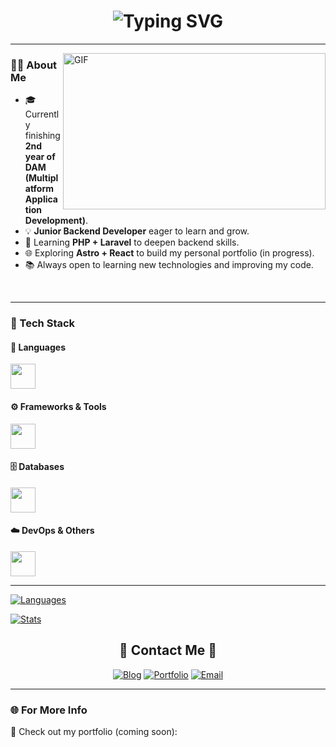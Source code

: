 <!-- Header con efecto de escritura -->
<h1 align="center">
  <img src="https://readme-typing-svg.herokuapp.com?font=Fira+Code&size=28&duration=2800&pause=1000&color=786FC1&center=true&vCenter=true&width=550&lines=Hi%2C+I'm+Mario+Aguilar+Ávila+💻;Junior+Backend+Developer+🚀" alt="Typing SVG" />
</h1>

---

<!-- About Me -->
<img align="right" height="250px" width="420px" alt="GIF" src="https://i.pinimg.com/originals/23/3d/74/233d74f3fd24e51ed5e9dba0992fc868.gif" />

### 🧑‍💻 About Me

- 🎓 Currently finishing **2nd year of DAM (Multiplatform Application Development)**.  
- 💡 **Junior Backend Developer** eager to learn and grow.  
- 🚀 Learning **PHP + Laravel** to deepen backend skills.  
- 🌐 Exploring **Astro + React** to build my personal portfolio (in progress).  
- 📚 Always open to learning new technologies and improving my code.  
<br/>

---

### 🧠 Tech Stack

#### 🧩 Languages
<p align="left">
  <img src="https://skillicons.dev/icons?i=java,cs,js,ts,php" height="40"/>
</p>

#### ⚙️ Frameworks & Tools
<p align="left">
  <img src="https://skillicons.dev/icons?i=laravel,astro,react,odoo" height="40"/>
</p>

#### 🗄️ Databases
<p align="left">
  <img src="https://skillicons.dev/icons?i=postgres,mongodb,mysql" height="40"/>
</p>

#### ☁️ DevOps & Others
<p align="left">
  <img src="https://skillicons.dev/icons?i=docker,git,aws" height="40"/>
</p>

---

<div >

[![Languages](https://github-readme-stats.vercel.app/api/top-langs/?username=maavcode&layout=compact&title_color=786FC1&text_color=F8F8F8&bg_color=2B304A&border_color=ffc9e3&border_radius=15&langs_count=8&card_width=445)](https://github.com/maavcode)
  
[![Stats](https://github-readme-stats.vercel.app/api?username=maavcode&show_icons=true&title_color=786FC1&text_color=F8F8F8&icon_color=f5a9d0&bg_color=2B304A&border_color=ffc9e3&border_radius=15&include_all_commits=true&count_private=true&line_height=28)](https://github.com/maavcode)

</div>

<h2 align="center">🌸 Contact Me 🌸</h2>

<div align="center" style="text-decoration: none;">
  
[![Blog](https://img.shields.io/badge/Blog-miniex.blog-f5a9d0?style=flat&labelColor=ffd1dc)](https://miniex.blog)
[![Portfolio](https://img.shields.io/badge/Portfolio-miniex.info-f8b4d9?style=flat&labelColor=ffd1dc)](https://miniex.info)
[![Email](https://img.shields.io/badge/Email-miniex@daminstudio.net-ffd1dc?style=flat&logo=gmail&logoColor=white)](mailto:miniex@daminstudio.net)

</div>

---

### 🌐 For More Info
📁 Check out my portfolio (coming soon):   
